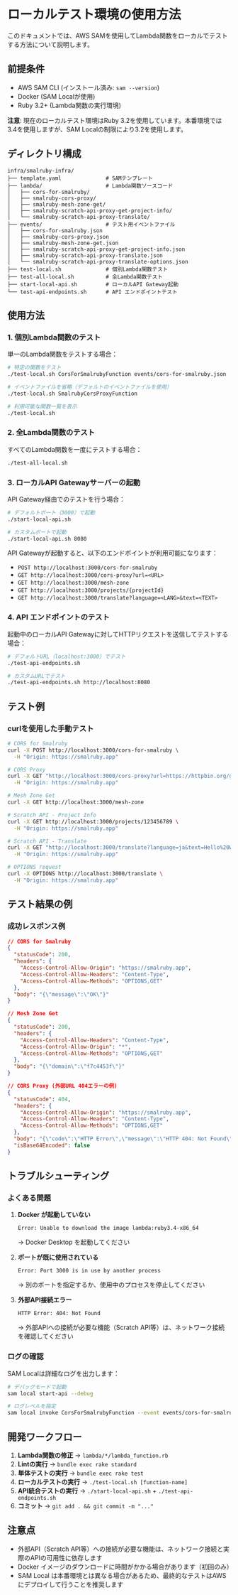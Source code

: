 # ローカルテスト環境の使用方法

このドキュメントでは、AWS SAMを使用してLambda関数をローカルでテストする方法について説明します。

## 前提条件

- AWS SAM CLI (インストール済み: `sam --version`)
- Docker (SAM Localが使用)
- Ruby 3.2+ (Lambda関数の実行環境)

**注意**: 現在のローカルテスト環境はRuby 3.2を使用しています。本番環境では3.4を使用しますが、SAM Localの制限により3.2を使用します。

## ディレクトリ構成

```
infra/smalruby-infra/
├── template.yaml              # SAMテンプレート
├── lambda/                    # Lambda関数ソースコード
│   ├── cors-for-smalruby/
│   ├── smalruby-cors-proxy/
│   ├── smalruby-mesh-zone-get/
│   ├── smalruby-scratch-api-proxy-get-project-info/
│   └── smalruby-scratch-api-proxy-translate/
├── events/                    # テスト用イベントファイル
│   ├── cors-for-smalruby.json
│   ├── smalruby-cors-proxy.json
│   ├── smalruby-mesh-zone-get.json
│   ├── smalruby-scratch-api-proxy-get-project-info.json
│   ├── smalruby-scratch-api-proxy-translate.json
│   └── smalruby-scratch-api-proxy-translate-options.json
├── test-local.sh              # 個別Lambda関数テスト
├── test-all-local.sh          # 全Lambda関数テスト
├── start-local-api.sh         # ローカルAPI Gateway起動
└── test-api-endpoints.sh      # API エンドポイントテスト
```

## 使用方法

### 1. 個別Lambda関数のテスト

単一のLambda関数をテストする場合：

```bash
# 特定の関数をテスト
./test-local.sh CorsForSmalrubyFunction events/cors-for-smalruby.json

# イベントファイルを省略（デフォルトのイベントファイルを使用）
./test-local.sh SmalrubyCorsProxyFunction

# 利用可能な関数一覧を表示
./test-local.sh
```

### 2. 全Lambda関数のテスト

すべてのLambda関数を一度にテストする場合：

```bash
./test-all-local.sh
```

### 3. ローカルAPI Gatewayサーバーの起動

API Gateway経由でのテストを行う場合：

```bash
# デフォルトポート（3000）で起動
./start-local-api.sh

# カスタムポートで起動
./start-local-api.sh 8080
```

API Gatewayが起動すると、以下のエンドポイントが利用可能になります：

- `POST http://localhost:3000/cors-for-smalruby`
- `GET http://localhost:3000/cors-proxy?url=<URL>`
- `GET http://localhost:3000/mesh-zone`
- `GET http://localhost:3000/projects/{projectId}`
- `GET http://localhost:3000/translate?language=<LANG>&text=<TEXT>`

### 4. API エンドポイントのテスト

起動中のローカルAPI Gatewayに対してHTTPリクエストを送信してテストする場合：

```bash
# デフォルトURL（localhost:3000）でテスト
./test-api-endpoints.sh

# カスタムURLでテスト
./test-api-endpoints.sh http://localhost:8080
```

## テスト例

### curlを使用した手動テスト

```bash
# CORS for Smalruby
curl -X POST http://localhost:3000/cors-for-smalruby \
  -H "Origin: https://smalruby.app"

# CORS Proxy
curl -X GET "http://localhost:3000/cors-proxy?url=https://httpbin.org/get" \
  -H "Origin: https://smalruby.app"

# Mesh Zone Get
curl -X GET http://localhost:3000/mesh-zone

# Scratch API - Project Info
curl -X GET http://localhost:3000/projects/123456789 \
  -H "Origin: https://smalruby.app"

# Scratch API - Translate
curl -X GET "http://localhost:3000/translate?language=ja&text=Hello%20World" \
  -H "Origin: https://smalruby.app"

# OPTIONS request
curl -X OPTIONS http://localhost:3000/translate \
  -H "Origin: https://smalruby.app"
```

## テスト結果の例

### 成功レスポンス例

```json
// CORS for Smalruby
{
  "statusCode": 200,
  "headers": {
    "Access-Control-Allow-Origin": "https://smalruby.app",
    "Access-Control-Allow-Headers": "Content-Type",
    "Access-Control-Allow-Methods": "OPTIONS,GET"
  },
  "body": "{\"message\":\"OK\"}"
}

// Mesh Zone Get
{
  "statusCode": 200,
  "headers": {
    "Access-Control-Allow-Headers": "Content-Type",
    "Access-Control-Allow-Origin": "*",
    "Access-Control-Allow-Methods": "OPTIONS,GET"
  },
  "body": "{\"domain\":\"f7c4453f\"}"
}

// CORS Proxy (外部URL 404エラーの例)
{
  "statusCode": 404,
  "headers": {
    "Access-Control-Allow-Origin": "https://smalruby.app",
    "Access-Control-Allow-Headers": "Content-Type",
    "Access-Control-Allow-Methods": "OPTIONS,GET"
  },
  "body": "{\"code\":\"HTTP Error\",\"message\":\"HTTP 404: Not Found\"}",
  "isBase64Encoded": false
}
```

## トラブルシューティング

### よくある問題

1. **Docker が起動していない**
   ```
   Error: Unable to download the image lambda:ruby3.4-x86_64
   ```
   → Docker Desktop を起動してください

2. **ポートが既に使用されている**
   ```
   Error: Port 3000 is in use by another process
   ```
   → 別のポートを指定するか、使用中のプロセスを停止してください

3. **外部API接続エラー**
   ```
   HTTP Error: 404: Not Found
   ```
   → 外部APIへの接続が必要な機能（Scratch API等）は、ネットワーク接続を確認してください

### ログの確認

SAM Localは詳細なログを出力します：

```bash
# デバッグモードで起動
sam local start-api --debug

# ログレベルを指定
sam local invoke CorsForSmalrubyFunction --event events/cors-for-smalruby.json --log-file sam-local.log
```

## 開発ワークフロー

1. **Lambda関数の修正** → `lambda/*/lambda_function.rb`
2. **Lintの実行** → `bundle exec rake standard`
3. **単体テストの実行** → `bundle exec rake test`
4. **ローカルテストの実行** → `./test-local.sh [function-name]`
5. **API統合テストの実行** → `./start-local-api.sh` + `./test-api-endpoints.sh`
6. **コミット** → `git add . && git commit -m "..."`

## 注意点

- 外部API（Scratch API等）への接続が必要な機能は、ネットワーク接続と実際のAPIの可用性に依存します
- Docker イメージのダウンロードに時間がかかる場合があります（初回のみ）
- SAM Local は本番環境とは異なる場合があるため、最終的なテストはAWSにデプロイして行うことを推奨します

